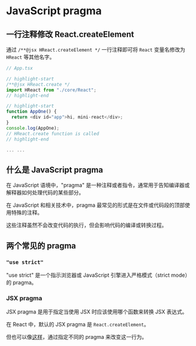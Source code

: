 # JavaScript pragma

## 一行注释修改 React.createElement

通过 `/**@jsx HReact.createElement */` 一行注释即可将 `React` 变量名修改为 `HReact` 等其他名字。

```ts
// App.tsx

// highlight-start
/**@jsx HReact.create */
import HReact from "./core/React";
// highlight-end

// highlight-start
function AppOne() {
  return <div id="app">hi, mini-react</div>;
}
console.log(AppOne);
// HReact.create function is called
// highlight-end

... ...
```

## 什么是 JavaScript pragma

在 JavaScript 语境中，"pragma" 是一种注释或者指令，通常用于告知编译器或解释器如何处理代码的某些部分。

在 JavaScript 和相关技术中，pragma 最常见的形式是在文件或代码段的顶部使用特殊的注释。

这些注释虽然不会改变代码的执行，但会影响代码的编译或转换过程。

## 两个常见的 pragma

### `"use strict"`

"use strict" 是一个指示浏览器或 JavaScript 引擎进入严格模式（strict mode）的 pragma。

### JSX pragma

JSX pragma 是用于指定当使用 JSX 时应该使用哪个函数来转换 JSX 表达式。

在 React 中，默认的 JSX pragma 是 `React.createElement`。

但也可以像[这样](#一行注释修改-react-变量名)，通过指定不同的 pragma 来改变这一行为。
